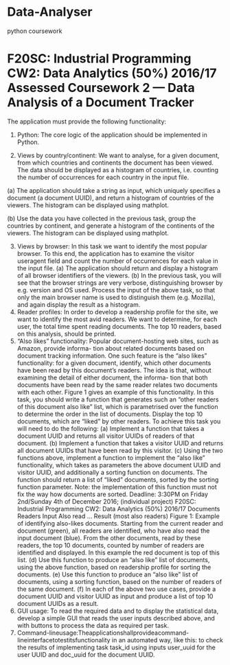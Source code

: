 # Data-Analyser
python coursework

F20SC: Industrial Programming CW2: Data Analytics (50%) 2016/17 Assessed Coursework 2 — Data Analysis of a Document Tracker
==============

The application must provide the following functionality:
1. Python: The core logic of the application should be implemented in Python.

2. Views by country/continent: We want to analyse, for a given document, from which countries and continents the document has been viewed. The data should be displayed as a histogram of countries, i.e. counting the number of occurrences for each country in the input file.

(a) The application should take a string as input, which uniquely specifies a document (a document UUID), and return a histogram of countries of the viewers. The histogram can be displayed using mathplot.

(b) Use the data you have collected in the previous task, group the countries by continent, and generate a histogram of the continents of the viewers. The histogram can be displayed using mathplot.

3. Views by browser: In this task we want to identify the most popular browser. To this end, the application has to examine the visitor useragent field and count the number of occurrences for each value in the input file.
(a) The application should return and display a histogram of all browser identifiers of the viewers.
(b) In the previous task, you will see that the browser strings are very verbose, distinguishing browser by e.g. version and OS used. Process the input of the above task, so that only the main browser name is used to distinguish them (e.g. Mozilla), and again display the result as a histogram.
4. Reader profiles: In order to develop a readership profile for the site, we want to identify the most avid readers. We want to determine, for each user, the total time spent reading documents. The top 10 readers, based on this analysis, should be printed.
5. “Also likes” functionality: Popular document-hosting web sites, such as Amazon, provide informa- tion about related documents based on document tracking information. One such feature is the “also likes” functionality: for a given document, identify, which other documents have been read by this document’s readers. The idea is that, without examining the detail of either document, the informa- tion that both documents have been read by the same reader relates two documents with each other. Figure 1 gives an example of this functionality. In this task, you should write a function that generates such an “other readers of this document also like” list, which is parametrised over the function to determine the order in the list of documents. Display the top 10 documents, which are “liked” by other readers.
To achieve this task you will need to do the following:
(a) Implement a function that takes a document UUID and returns all visitor UUIDs of readers of that document.
(b) Implement a function that takes a visitor UUID and returns all document UUIDs that have been read by this visitor.
(c) Using the two functions above, implement a function to implement the “also like” functionality, which takes as parameters the above document UUID and visitor UUID, and additionally a sorting function on documents. The function should return a list of “liked” documents, sorted by the sorting function parameter. Note: the implementation of this function must not fix the way how documents are sorted.
 Deadline: 3:30PM on Friday 2nd/Sunday 4th of December 2016; (individual project)
F20SC: Industrial Programming CW2: Data Analytics (50%) 2016/17 Documents Readers
Input
Also read ...
Result (most also readers)
Figure 1: Example of identifying also-likes documents. Starting from the current reader and document (green), all readers are identified, who have also read the input document (blue). From the other documents, read by these readers, the top 10 documents, counted by number of readers are identified and displayed. In this example the red document is top of this list.
(d) Use this function to produce an “also like” list of documents, using the above function, based on readership profile for sorting the documents.
(e) Use this function to produce an “also like” list of documents, using a sorting function, based on the number of readers of the same document.
(f) In each of the above two use cases, provide a document UUID and visitor UUID as input and produce a list of top 10 document UUIDs as a result.
6. GUI usage: To read the required data and to display the statistical data, develop a simple GUI that reads the user inputs described above, and with buttons to process the data as required per task.
7. Command-lineusage:Theapplicationshallprovideacommand-lineinterfacetotestitsfunctionality in an automated way, like this:
to check the results of implementing task task_id using inputs user_uuid for the user UUID and doc_uuid for the document UUID.
